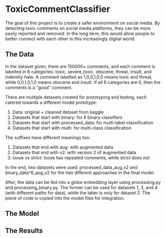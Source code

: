 # ToxicCommentClassifier #

The goal of this project is to create a safer environment on social media. By detecting toxic comments on social media platforms, they can be more easily reported and removed. In the long term, this would allow people to better connect with each other in this increasingly digital world.

## The Data ##

In the dataset given, there are 150000+ comments, and each comment is labelled in 6 categories: toxic, severe_toxic, obscene, threat, insult, and indentity hate. A comment labelled as 1,0,0,1,0,0 means toxic and threat, while 0,0,1,0,1,0 means obscene and insult. If all 6 categories are 0, then the comments is a "good" comment.

There are multiple datasets created for prototyping and testing, each catered towards a different model prototype:
1. Data: original + cleaned dataset from kaggle
2. Datasets that start with binary: for 6 binary classifiers
3. Datasets that start with processed_data: for multi-label classification
4. Datasets that start with multi: for multi-class classification

The suffixes have different meanings too:
1. Datasets that end with aug: with augmented data
1. Datasets that end with v2: with version 2 of augmented data
3. loose vs strict: loose has repeated comments, while strict does not

In the end, two datasets were used: processed_data_aug_v2 and binary_data^6_aug_v2 for the two different approaches in the final model

After, the data can be fed into a globe embedding layer using processing.py and processing_binary.py. The former can be used for datasets 1, 3, and 4 (with different paths for data), while the latter is only for dataset 2. The piece of code is copied into the model files for integration. 

## The Model ##

## The Results ##
